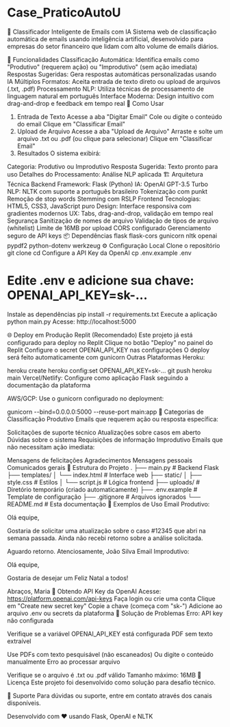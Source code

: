 # Case_PraticoAutoU

📧 Classificador Inteligente de Emails com IA
Sistema web de classificação automática de emails usando inteligência artificial, desenvolvido para empresas do setor financeiro que lidam com alto volume de emails diários.

🎯 Funcionalidades
Classificação Automática: Identifica emails como "Produtivo" (requerem ação) ou "Improdutivo" (sem ação imediata)
Respostas Sugeridas: Gera respostas automáticas personalizadas usando IA
Múltiplos Formatos: Aceita entrada de texto direto ou upload de arquivos (.txt, .pdf)
Processamento NLP: Utiliza técnicas de processamento de linguagem natural em português
Interface Moderna: Design intuitivo com drag-and-drop e feedback em tempo real
🚀 Como Usar
1. Entrada de Texto
Acesse a aba "Digitar Email"
Cole ou digite o conteúdo do email
Clique em "Classificar Email"
2. Upload de Arquivo
Acesse a aba "Upload de Arquivo"
Arraste e solte um arquivo .txt ou .pdf (ou clique para selecionar)
Clique em "Classificar Email"
3. Resultados
O sistema exibirá:

Categoria: Produtivo ou Improdutivo
Resposta Sugerida: Texto pronto para uso
Detalhes do Processamento: Análise NLP aplicada
🏗️ Arquitetura Técnica
Backend
Framework: Flask (Python)
IA: OpenAI GPT-3.5 Turbo
NLP: NLTK com suporte a português brasileiro
Tokenização com punkt
Remoção de stop words
Stemming com RSLP
Frontend
Tecnologias: HTML5, CSS3, JavaScript puro
Design: Interface responsiva com gradientes modernos
UX: Tabs, drag-and-drop, validação em tempo real
Segurança
Sanitização de nomes de arquivo
Validação de tipos de arquivo (whitelist)
Limite de 16MB por upload
CORS configurado
Gerenciamento seguro de API keys
📦 Dependências
flask
flask-cors
gunicorn
nltk
openai
pypdf2
python-dotenv
werkzeug
⚙️ Configuração Local
Clone o repositório
git clone <seu-repositorio>
cd <nome-do-projeto>
Configure a API Key da OpenAI
cp .env.example .env
# Edite .env e adicione sua chave: OPENAI_API_KEY=sk-...
Instale as dependências
pip install -r requirements.txt
Execute a aplicação
python main.py
Acesse: http://localhost:5000

🌐 Deploy em Produção
Replit (Recomendado)
Este projeto já está configurado para deploy no Replit
Clique no botão "Deploy" no painel do Replit
Configure o secret OPENAI_API_KEY nas configurações
O deploy será feito automaticamente com gunicorn
Outras Plataformas
Heroku:

heroku create <nome-app>
heroku config:set OPENAI_API_KEY=sk-...
git push heroku main
Vercel/Netlify: Configure como aplicação Flask seguindo a documentação da plataforma

AWS/GCP: Use o gunicorn configurado no deployment:

gunicorn --bind=0.0.0.0:5000 --reuse-port main:app
📝 Categorias de Classificação
Produtivo
Emails que requerem ação ou resposta específica:

Solicitações de suporte técnico
Atualizações sobre casos em aberto
Dúvidas sobre o sistema
Requisições de informação
Improdutivo
Emails que não necessitam ação imediata:

Mensagens de felicitações
Agradecimentos
Mensagens pessoais
Comunicados gerais
🔧 Estrutura do Projeto
.
├── main.py                 # Backend Flask
├── templates/
│   └── index.html         # Interface web
├── static/
│   ├── style.css          # Estilos
│   └── script.js          # Lógica frontend
├── uploads/               # Diretório temporário (criado automaticamente)
├── .env.example           # Template de configuração
├── .gitignore            # Arquivos ignorados
└── README.md             # Esta documentação
🎨 Exemplos de Uso
Email Produtivo:

Olá equipe,

Gostaria de solicitar uma atualização sobre o caso #12345 
que abri na semana passada. Ainda não recebi retorno sobre 
a análise solicitada.

Aguardo retorno.
Atenciosamente,
João Silva
Email Improdutivo:

Olá equipe,

Gostaria de desejar um Feliz Natal a todos!

Abraços,
Maria
🔐 Obtendo API Key da OpenAI
Acesse: https://platform.openai.com/api-keys
Faça login ou crie uma conta
Clique em "Create new secret key"
Copie a chave (começa com "sk-")
Adicione ao arquivo .env ou secrets da plataforma
🐛 Solução de Problemas
Erro: API key não configurada

Verifique se a variável OPENAI_API_KEY está configurada
PDF sem texto extraível

Use PDFs com texto pesquisável (não escaneados)
Ou digite o conteúdo manualmente
Erro ao processar arquivo

Verifique se o arquivo é .txt ou .pdf válido
Tamanho máximo: 16MB
📄 Licença
Este projeto foi desenvolvido como solução para desafio técnico.

👥 Suporte
Para dúvidas ou suporte, entre em contato através dos canais disponíveis.

Desenvolvido com ❤️ usando Flask, OpenAI e NLTK
